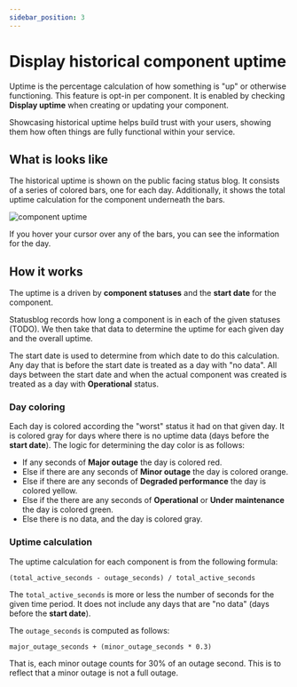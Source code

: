 ```yaml
---
sidebar_position: 3
---
```


# Display historical component uptime

Uptime is the percentage calculation of how something is "up" or otherwise functioning. This feature is opt-in per component. It is enabled by checking **Display uptime** when creating or updating your component.

Showcasing historical uptime helps build trust with your users, showing them how often things are fully functional within your service.

## What is looks like

The historical uptime is shown on the public facing status blog. It consists of a series of colored bars, one for each day. Additionally, it shows the total uptime calculation for the component underneath the bars.

![component uptime](/img/component-uptime.png)

If you hover your cursor over any of the bars, you can see the information for the day. 

## How it works

The uptime is a driven by **component statuses** and the **start date** for the component.

Statusblog records how long a component is in each of the given statuses (TODO). We then take that data to determine the uptime for each given day and the overall uptime. 

The start date is used to determine from which date to do this calculation. Any day that is before the start date is treated as a day with "no data". All days between the start date and when the actual component was created is treated as a day with **Operational** status.

### Day coloring

Each day is colored according the "worst" status it had on that given day. It is colored gray for days where there is no uptime data (days before the **start date**). The logic for determining the day color is as follows:

* If any seconds of **Major outage** the day is colored red.
* Else if there are any seconds of **Minor outage** the day is colored orange.
* Else if there are any seconds of **Degraded performance** the day is colored yellow.
* Else if the there are any seconds of **Operational** or **Under maintenance** the day is colored green.
* Else there is no data, and the day is colored gray.

### Uptime calculation

The uptime calculation for each component is from the following formula:

```
(total_active_seconds - outage_seconds) / total_active_seconds
```

The `total_active_seconds` is more or less the number of seconds for the given time period. It does not include any days that are "no data" (days before the **start date**).

The `outage_seconds` is computed as follows:

```
major_outage_seconds + (minor_outage_seconds * 0.3)
```

That is, each minor outage counts for 30% of an outage second. This is to reflect that a minor outage is not a full outage.


